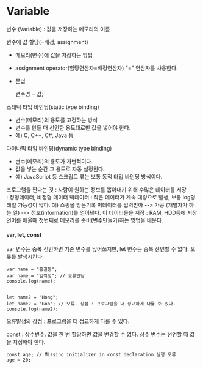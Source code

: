 # Variable

변수 \(Variable\) : 값을 저장하는 메모리의 이름

변수에 값 할당\(=배정; assignment\)

* 메모리\(변수\)에 값을 저장하는 방법
* assignment operator\(할당연산자=배정연산자\)  "=" 연산자를 사용한다.
* 문법

  변수명 = 값;



스태틱 타입 바인딩\(static type binding\)

* 변수\(메모리\)의 용도를 고정하는 방식
* 변수를 만들 때 선언한 용도대로만 값을 넣어야 한다.
* 예\) C, C++, C\#, Java 등

다이나믹 타입 바인딩\(dynamic type binding\)

* 변수\(메모리\)의 용도가 가변적이다.
* 값을 넣는 순간 그 용도로 자동 설정된다.
* 예\) JavaScript 등 스크립트 류는 보통 동적 타입 바인딩 방식이다.

프로그램을 짠다는 것 : 사람이 원하는 정보를 뽑아내기 위해 수많은 데이터를 저장   
: 정형데이터, 비정형 데이터 빅데이터 : 작은 데이터가 계속 대량으로 발생, 보통 log형태일 가능성이 많다. 예\) 쇼핑몰 방문기록 빅데이터를 입력받아 --&gt; 가공 \(개발자가 하는 일\) --&gt; 정보\(information\)를 얻어낸다. 이 데이터들을 저장 : RAM, HDD등에 저장  
언어를 배울때 첫번째로 메모리를 준비\(변수만들기\)하는 방법을 배운다.



#### var, let, const 

var 변수는 중복 선언하면 기존 변수를 덮어쓰지만, let 변수는 중복 선언할 수 없다. 오류를 발생시킨다.

```text
var name = "홍길동";
var name = "임꺽정"; // 오류안남
console.log(name);


let name2 = "Hong";
let name2 = "Goo"; // 오류. 장점 : 프로그램을 더 정교하게 다룰 수 있다.
console.log(name2);
```

오류발생의 장점 : 프로그램을 더 정교하게 다룰 수 있다.

const : 상수변수. 값을 한 번 할당하면 값을 변경할 수 없다. 상수 변수는 선언할 때 값을 지정해야 한다.

```text
const age; // Missing initializer in const declaration 실행 오류
age = 20;
```

